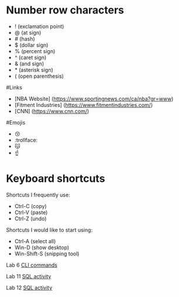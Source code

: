 # Number row characters
- ! (exclamation point)
- @ (at sign)
- \# (hash)
- $ (dollar sign)
- % (percent sign)
- ^ (caret sign)
- & (and sign)
- \* (asterisk sign)
- ( (open parenthesis)

#Links
- [NBA Website] (https://www.sportingnews.com/ca/nba?gr=www)
- [Fitment Industries] (https://www.fitmentindustries.com/)
- [CNN] (https://www.cnn.com/)

#Emojis
- :kissing_closed_eyes:
- :trollface:
- :kissing_cat:
- :point_up:

# Keyboard shortcuts
Shortcuts I frequently use: 
- Ctrl-C (copy)
- Ctrl-V (paste)
- Ctrl-Z (undo)

Shortcuts I would like to start using: 
- Ctrl-A (select all)
- Win-D (show desktop)
- Win-Shift-S (snipping tool)

Lab 6
[CLI commands](Docs/Cli.md)

Lab 11 [SQL activity](Docs/BAYQUEN_LAB11.sql)

Lab 12 [SQL activity](Docs/BAYQUEN_LAB12.sql)